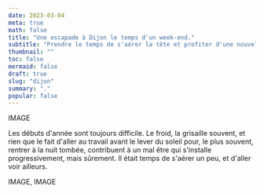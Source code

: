 ```yaml
---
date: 2023-03-04 
meta: true
math: false
title: "Une escapade à Dijon le temps d'un week-end."
subtitle: "Prendre le temps de s'aérer la tête et profiter d'une nouvelle ville en amoureux."
thumbnail: ""
toc: false
mermaid: false
draft: true
slug: "dijon"
summary: "." 
popular: false
--- 
```


IMAGE

Les débuts d'année sont toujours difficile. Le froid, la grisaille souvent, et rien que le fait d'aller au travail avant le lever du soleil pour, le plus souvent, rentrer à la nuit tombée, contribuent à un mal être qui s'installe progressivement, mais sûrement. Il était temps de s'aérer un peu, et d'aller voir ailleurs.

IMAGE, IMAGE


